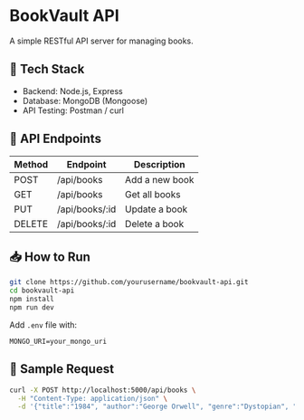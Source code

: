 # BookVault API

A simple RESTful API server for managing books.

## 🔧 Tech Stack
- Backend: Node.js, Express
- Database: MongoDB (Mongoose)
- API Testing: Postman / curl

## 📌 API Endpoints

| Method | Endpoint           | Description              |
|--------|--------------------|--------------------------|
| POST   | /api/books         | Add a new book           |
| GET    | /api/books         | Get all books            |
| PUT    | /api/books/:id     | Update a book            |
| DELETE | /api/books/:id     | Delete a book            |

## 📥 How to Run

```bash
git clone https://github.com/yourusername/bookvault-api.git
cd bookvault-api
npm install
npm run dev
```

Add `.env` file with:

```
MONGO_URI=your_mongo_uri
```

## 🧪 Sample Request

```bash
curl -X POST http://localhost:5000/api/books \
  -H "Content-Type: application/json" \
  -d '{"title":"1984", "author":"George Orwell", "genre":"Dystopian", "publishedYear":1949}'

```
